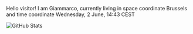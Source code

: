 Hello visitor! I am Giammarco, currently living in space coordinate Brussels and time coordinate Wednesday, 2 June, 14:43 CEST

![GitHub Stats](https://github-readme-stats.vercel.app/api?username=grcasanova)
